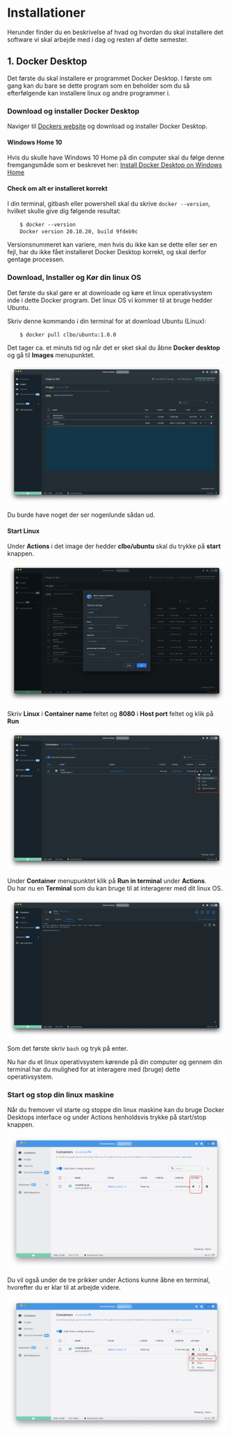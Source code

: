<!-- JS use if these pages are used as githubpages. can be deleted if used elsewhere -->
<script src="https://code.jquery.com/jquery-3.2.1.min.js"></script>
<script src="../script.js"></script> 

# Installationer
Herunder finder du en beskrivelse af hvad og hvordan du skal installere det software vi skal arbejde med i dag og resten af dette semester.


## 1. Docker Desktop
Det første du skal installere er programmet Docker Desktop. I første om gang kan du bare se dette program som en beholder som du så efterfølgende kan installere linux og andre programmer i. 

### Download og installer Docker Desktop
Naviger til [Dockers website](https://www.docker.com/) og download og installer Docker Desktop.

#### Windows Home 10
Hvis du skulle have Windows 10 Home på din computer skal du følge denne fremgangsmåde som er beskrevet her:
[Install Docker Desktop on Windows Home](https://docs.docker.com/docker-for-windows/install-windows-home/)

#### Check om alt er installeret korrekt
I din terminal, gitbash eller powershell skal du skrive ``` docker --version ```, hvilket skulle give dig følgende resultat:  

````
	$ docker --version
	Docker version 20.10.20, build 9fdeb9c
````
Versionsnummeret kan variere, men hvis du ikke kan se dette eller ser en fejl, har du ikke fået installeret Docker Desktop korrekt, og skal derfor gentage processen.


### Download, Installer og Kør din linux OS
Det første du skal gøre er at downloade og køre et linux operativsystem inde i dette Docker program. Det linux OS vi kommer til at bruge hedder Ubuntu.
 
Skriv denne kommando i din terminal for at download Ubuntu (Linux):

````
	$ docker pull clbo/ubuntu:1.0.0
````

Det tager ca. et minuts tid og når det er sket skal du åbne **Docker desktop** og gå til **Images** menupunktet.

![](../img/desktop/desktop_1.png)

Du burde have noget der ser nogenlunde sådan ud.

#### Start Linux
Under **Actions** i det image der hedder **clbo/ubuntu** skal du trykke på **start** knappen.    

![](../img/desktop/desktop_2.png)

Skriv **Linux** i **Container name** feltet og **8080** i **Host port** feltet og klik på **Run**

![](../img/desktop/desktop_3.png)

Under **Container** menupunktet klik på **Run in terminal** under **Actions**.    
Du har nu en **Terminal** som du kan bruge til at interagerer med dit linux OS.   

![](../img/desktop/desktop_4.png)

Som det første skriv ````bash```` og tryk på enter.    

<!--   
Efter Linux er downloadet og startet skulle du gerne se noget lignenede dette i din terminal: 

````
	$ docker run -it clbo/ubuntu:1.0.0
	To run a command as administrator (user "root"), use "sudo <command>".
	See "man sudo_root" for details.

	clbo@5743d5b63a70:/$ 	

````
-->    

Nu har du et linux operativsystem kørende på din computer og gennem din terminal har du mulighed for at interagere med (bruge) dette operativsystem.

### Start og stop din linux maskine
Når du fremover vil starte og stoppe din linux maskine kan du bruge Docker Desktops interface og under Actions henholdsvis trykke på start/stop knappen.

![](../img/docker_1.png)

Du vil også under de tre prikker under Actions kunne åbne en terminal, hvorefter du er klar til at arbejde videre.

![](../img/docker_2.png) 




